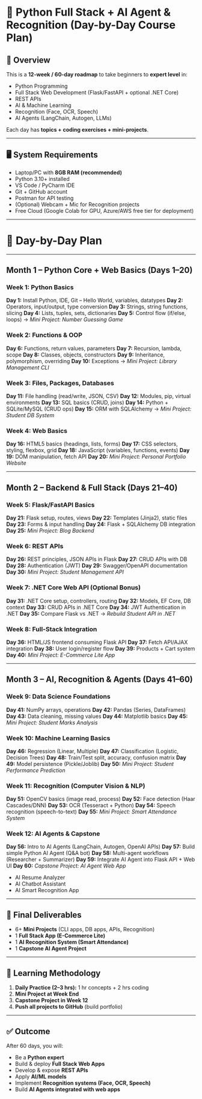 # 📘 Python Full Stack + AI Agent & Recognition (Day-by-Day Course Plan)

## 📌 Overview

This is a **12-week / 60-day roadmap** to take beginners to **expert level** in:

* Python Programming
* Full Stack Web Development (Flask/FastAPI + optional .NET Core)
* REST APIs
* AI & Machine Learning
* Recognition (Face, OCR, Speech)
* AI Agents (LangChain, Autogen, LLMs)

Each day has **topics + coding exercises + mini-projects**.

---

## 🖥️ System Requirements

* Laptop/PC with **8GB RAM (recommended)**
* Python 3.10+ installed
* VS Code / PyCharm IDE
* Git + GitHub account
* Postman for API testing
* (Optional) Webcam + Mic for Recognition projects
* Free Cloud (Google Colab for GPU, Azure/AWS free tier for deployment)

---

# 📅 Day-by-Day Plan

---

## **Month 1 – Python Core + Web Basics (Days 1–20)**

### Week 1: Python Basics

**Day 1:** Install Python, IDE, Git – Hello World, variables, datatypes
**Day 2:** Operators, input/output, type conversion
**Day 3:** Strings, string functions, slicing
**Day 4:** Lists, tuples, sets, dictionaries
**Day 5:** Control flow (if/else, loops) → *Mini Project: Number Guessing Game*

### Week 2: Functions & OOP

**Day 6:** Functions, return values, parameters
**Day 7:** Recursion, lambda, scope
**Day 8:** Classes, objects, constructors
**Day 9:** Inheritance, polymorphism, overriding
**Day 10:** Exceptions → *Mini Project: Library Management CLI*

### Week 3: Files, Packages, Databases

**Day 11:** File handling (read/write, JSON, CSV)
**Day 12:** Modules, pip, virtual environments
**Day 13:** SQL basics (CRUD, joins)
**Day 14:** Python + SQLite/MySQL (CRUD ops)
**Day 15:** ORM with SQLAlchemy → *Mini Project: Student DB System*

### Week 4: Web Basics

**Day 16:** HTML5 basics (headings, lists, forms)
**Day 17:** CSS selectors, styling, flexbox, grid
**Day 18:** JavaScript (variables, functions, events)
**Day 19:** DOM manipulation, fetch API
**Day 20:** *Mini Project: Personal Portfolio Website*

---

## **Month 2 – Backend & Full Stack (Days 21–40)**

### Week 5: Flask/FastAPI Basics

**Day 21:** Flask setup, routes, views
**Day 22:** Templates (Jinja2), static files
**Day 23:** Forms & input handling
**Day 24:** Flask + SQLAlchemy DB integration
**Day 25:** *Mini Project: Blog Backend*

### Week 6: REST APIs

**Day 26:** REST principles, JSON APIs in Flask
**Day 27:** CRUD APIs with DB
**Day 28:** Authentication (JWT)
**Day 29:** Swagger/OpenAPI documentation
**Day 30:** *Mini Project: Student Management API*

### Week 7: .NET Core Web API (Optional Bonus)

**Day 31:** .NET Core setup, controllers, routing
**Day 32:** Models, EF Core, DB context
**Day 33:** CRUD APIs in .NET Core
**Day 34:** JWT Authentication in .NET
**Day 35:** Compare Flask vs .NET → *Rebuild Student API in .NET*

### Week 8: Full-Stack Integration

**Day 36:** HTML/JS frontend consuming Flask API
**Day 37:** Fetch API/AJAX integration
**Day 38:** User login/register flow
**Day 39:** Products + Cart system
**Day 40:** *Mini Project: E-Commerce Lite App*

---

## **Month 3 – AI, Recognition & Agents (Days 41–60)**

### Week 9: Data Science Foundations

**Day 41:** NumPy arrays, operations
**Day 42:** Pandas (Series, DataFrames)
**Day 43:** Data cleaning, missing values
**Day 44:** Matplotlib basics
**Day 45:** *Mini Project: Student Marks Analysis*

### Week 10: Machine Learning Basics

**Day 46:** Regression (Linear, Multiple)
**Day 47:** Classification (Logistic, Decision Trees)
**Day 48:** Train/Test split, accuracy, confusion matrix
**Day 49:** Model persistence (Pickle/Joblib)
**Day 50:** *Mini Project: Student Performance Prediction*

### Week 11: Recognition (Computer Vision & NLP)

**Day 51:** OpenCV basics (image read, process)
**Day 52:** Face detection (Haar Cascades/DNN)
**Day 53:** OCR (Tesseract + Python)
**Day 54:** Speech recognition (speech-to-text)
**Day 55:** *Mini Project: Smart Attendance System*

### Week 12: AI Agents & Capstone

**Day 56:** Intro to AI Agents (LangChain, Autogen, OpenAI APIs)
**Day 57:** Build simple Python AI Agent (Q\&A bot)
**Day 58:** Multi-agent workflows (Researcher + Summarizer)
**Day 59:** Integrate AI Agent into Flask API + Web UI
**Day 60:** *Capstone Project: AI Agent Web App*

* AI Resume Analyzer
* AI Chatbot Assistant
* AI Smart Recognition App

---

## 📂 Final Deliverables

* 6+ **Mini Projects** (CLI apps, DB apps, APIs, Recognition)
* 1 **Full Stack App (E-Commerce Lite)**
* 1 **AI Recognition System (Smart Attendance)**
* 1 **Capstone AI Agent Project**

---

## 🚀 Learning Methodology

1. **Daily Practice (2–3 hrs):** 1 hr concepts + 2 hrs coding
2. **Mini Project at Week End**
3. **Capstone Project in Week 12**
4. **Push all projects to GitHub** (build portfolio)

---

## ✅ Outcome

After 60 days, you will:

* Be a **Python expert**
* Build & deploy **Full Stack Web Apps**
* Develop & expose **REST APIs**
* Apply **AI/ML models**
* Implement **Recognition systems (Face, OCR, Speech)**
* Build **AI Agents integrated with web apps**

